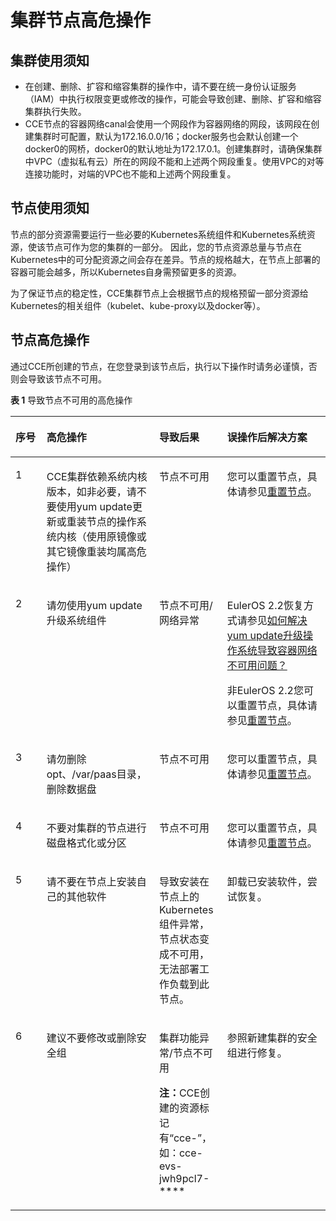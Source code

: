 # 集群节点高危操作<a name="cce_01_0054"></a>

## 集群使用须知<a name="section12415304374"></a>

-   在创建、删除、扩容和缩容集群的操作中，请不要在统一身份认证服务（IAM）中执行权限变更或修改的操作，可能会导致创建、删除、扩容和缩容集群执行失败。
-   CCE节点的容器网络canal会使用一个网段作为容器网络的网段，该网段在创建集群时可配置，默认为172.16.0.0/16；docker服务也会默认创建一个docker0的网桥，docker0的默认地址为172.17.0.1。创建集群时，请确保集群中VPC（虚拟私有云）所在的网段不能和上述两个网段重复。使用VPC的对等连接功能时，对端的VPC也不能和上述两个网段重复。

## 节点使用须知<a name="section19751152619340"></a>

节点的部分资源需要运行一些必要的Kubernetes系统组件和Kubernetes系统资源，使该节点可作为您的集群的一部分。 因此，您的节点资源总量与节点在Kubernetes中的可分配资源之间会存在差异。节点的规格越大，在节点上部署的容器可能会越多，所以Kubernetes自身需预留更多的资源。

为了保证节点的稳定性，CCE集群节点上会根据节点的规格预留一部分资源给Kubernetes的相关组件（kubelet、kube-proxy以及docker等）。

## 节点高危操作<a name="section16411195115212"></a>

通过CCE所创建的节点，在您登录到该节点后，执行以下操作时请务必谨慎，否则会导致该节点不可用。

**表 1**  导致节点不可用的高危操作

<a name="table12476951152111"></a>
<table><thead align="left"><tr id="row047515519215"><th class="cellrowborder" valign="top" width="9.87%" id="mcps1.2.5.1.1"><p id="p18474135113217"><a name="p18474135113217"></a><a name="p18474135113217"></a>序号</p>
</th>
<th class="cellrowborder" valign="top" width="35.75%" id="mcps1.2.5.1.2"><p id="p1947565112215"><a name="p1947565112215"></a><a name="p1947565112215"></a>高危操作</p>
</th>
<th class="cellrowborder" valign="top" width="21.6%" id="mcps1.2.5.1.3"><p id="p14751651172117"><a name="p14751651172117"></a><a name="p14751651172117"></a>导致后果</p>
</th>
<th class="cellrowborder" valign="top" width="32.78%" id="mcps1.2.5.1.4"><p id="p74752518216"><a name="p74752518216"></a><a name="p74752518216"></a>误操作后解决方案</p>
</th>
</tr>
</thead>
<tbody><tr id="row54751951152113"><td class="cellrowborder" valign="top" width="9.87%" headers="mcps1.2.5.1.1 "><p id="p16475951192111"><a name="p16475951192111"></a><a name="p16475951192111"></a>1</p>
</td>
<td class="cellrowborder" valign="top" width="35.75%" headers="mcps1.2.5.1.2 "><p id="p2630105055718"><a name="p2630105055718"></a><a name="p2630105055718"></a>CCE集群依赖系统内核版本，<span id="ph19161725172718"><a name="ph19161725172718"></a><a name="ph19161725172718"></a>如非必要</span><span id="ph1164410106284"><a name="ph1164410106284"></a><a name="ph1164410106284"></a>，</span>请不要使用yum update更新或重装节点的操作系统内核（使用原镜像或其它镜像重装均属高危操作）</p>
</td>
<td class="cellrowborder" valign="top" width="21.6%" headers="mcps1.2.5.1.3 "><p id="p2475175172112"><a name="p2475175172112"></a><a name="p2475175172112"></a>节点不可用</p>
</td>
<td class="cellrowborder" valign="top" width="32.78%" headers="mcps1.2.5.1.4 "><p id="p1947555114212"><a name="p1947555114212"></a><a name="p1947555114212"></a>您可以重置节点，具体请参见<a href="重置节点.md">重置节点</a>。</p>
</td>
</tr>
<tr id="row22121501508"><td class="cellrowborder" valign="top" width="9.87%" headers="mcps1.2.5.1.1 "><p id="p421219508010"><a name="p421219508010"></a><a name="p421219508010"></a>2</p>
</td>
<td class="cellrowborder" valign="top" width="35.75%" headers="mcps1.2.5.1.2 "><p id="p14475751132118"><a name="p14475751132118"></a><a name="p14475751132118"></a>请勿使用yum update升级系统组件</p>
</td>
<td class="cellrowborder" valign="top" width="21.6%" headers="mcps1.2.5.1.3 "><p id="p5475195115212"><a name="p5475195115212"></a><a name="p5475195115212"></a>节点不可用/网络异常</p>
</td>
<td class="cellrowborder" valign="top" width="32.78%" headers="mcps1.2.5.1.4 "><p id="p104751151172119"><a name="p104751151172119"></a><a name="p104751151172119"></a>EulerOS 2.2恢复方式请参见<a href="https://support.huaweicloud.com/cce_faq/cce_faq_00182.html" target="_blank" rel="noopener noreferrer">如何解决yum update升级操作系统导致容器网络不可用问题？</a></p>
<p id="p134751851162115"><a name="p134751851162115"></a><a name="p134751851162115"></a>非EulerOS 2.2您可以重置节点，具体请参见<a href="重置节点.md">重置节点</a>。</p>
</td>
</tr>
<tr id="row5475165112119"><td class="cellrowborder" valign="top" width="9.87%" headers="mcps1.2.5.1.1 "><p id="p447513519216"><a name="p447513519216"></a><a name="p447513519216"></a>3</p>
</td>
<td class="cellrowborder" valign="top" width="35.75%" headers="mcps1.2.5.1.2 "><p id="p747565111218"><a name="p747565111218"></a><a name="p747565111218"></a>请勿删除opt、/var/paas目录，删除数据盘</p>
</td>
<td class="cellrowborder" valign="top" width="21.6%" headers="mcps1.2.5.1.3 "><p id="p6475751102112"><a name="p6475751102112"></a><a name="p6475751102112"></a>节点不可用</p>
</td>
<td class="cellrowborder" valign="top" width="32.78%" headers="mcps1.2.5.1.4 "><p id="p3844322182018"><a name="p3844322182018"></a><a name="p3844322182018"></a>您可以重置节点，具体请参见<a href="重置节点.md">重置节点</a>。</p>
</td>
</tr>
<tr id="row0475145102115"><td class="cellrowborder" valign="top" width="9.87%" headers="mcps1.2.5.1.1 "><p id="p9475105110217"><a name="p9475105110217"></a><a name="p9475105110217"></a>4</p>
</td>
<td class="cellrowborder" valign="top" width="35.75%" headers="mcps1.2.5.1.2 "><p id="p5475185114211"><a name="p5475185114211"></a><a name="p5475185114211"></a>不要对集群的节点进行磁盘格式化或分区</p>
</td>
<td class="cellrowborder" valign="top" width="21.6%" headers="mcps1.2.5.1.3 "><p id="p9475195116211"><a name="p9475195116211"></a><a name="p9475195116211"></a>节点不可用</p>
</td>
<td class="cellrowborder" valign="top" width="32.78%" headers="mcps1.2.5.1.4 "><p id="p16104152520201"><a name="p16104152520201"></a><a name="p16104152520201"></a>您可以重置节点，具体请参见<a href="重置节点.md">重置节点</a>。</p>
</td>
</tr>
<tr id="row5475185118210"><td class="cellrowborder" valign="top" width="9.87%" headers="mcps1.2.5.1.1 "><p id="p247585115215"><a name="p247585115215"></a><a name="p247585115215"></a>5</p>
</td>
<td class="cellrowborder" valign="top" width="35.75%" headers="mcps1.2.5.1.2 "><p id="p11475105116218"><a name="p11475105116218"></a><a name="p11475105116218"></a>请不要在节点上安装自己的其他软件</p>
</td>
<td class="cellrowborder" valign="top" width="21.6%" headers="mcps1.2.5.1.3 "><p id="p14751511215"><a name="p14751511215"></a><a name="p14751511215"></a>导致安装在节点上的Kubernetes组件异常，节点状态变成不可用，无法部署工作负载到此节点。</p>
</td>
<td class="cellrowborder" valign="top" width="32.78%" headers="mcps1.2.5.1.4 "><p id="p1347515142118"><a name="p1347515142118"></a><a name="p1347515142118"></a>卸载已安装软件，尝试恢复。</p>
</td>
</tr>
<tr id="row447614512214"><td class="cellrowborder" valign="top" width="9.87%" headers="mcps1.2.5.1.1 "><p id="p114759510218"><a name="p114759510218"></a><a name="p114759510218"></a>6</p>
</td>
<td class="cellrowborder" valign="top" width="35.75%" headers="mcps1.2.5.1.2 "><p id="p134753513217"><a name="p134753513217"></a><a name="p134753513217"></a>建议不要修改<span id="ph1320422564712"><a name="ph1320422564712"></a><a name="ph1320422564712"></a>或删除</span>安全组</p>
</td>
<td class="cellrowborder" valign="top" width="21.6%" headers="mcps1.2.5.1.3 "><p id="p104754518212"><a name="p104754518212"></a><a name="p104754518212"></a>集群功能异常/节点不可用</p>
<p id="p10864181304410"><a name="p10864181304410"></a><a name="p10864181304410"></a><strong id="b6708155724515"><a name="b6708155724515"></a><a name="b6708155724515"></a>注：</strong>CCE创建的资源标记有“cce-”，如：cce-evs-jwh9pcl7-****</p>
</td>
<td class="cellrowborder" valign="top" width="32.78%" headers="mcps1.2.5.1.4 "><p id="p1347695117217"><a name="p1347695117217"></a><a name="p1347695117217"></a>参照新建集群的安全组进行修复。</p>
</td>
</tr>
</tbody>
</table>

